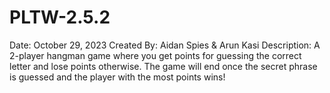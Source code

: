 # PLTW-2.5.2
Date: October 29, 2023
Created By: Aidan Spies & Arun Kasi
Description: A 2-player hangman game where you get points for guessing the correct letter and lose points otherwise. The game will end once the secret phrase is guessed and the player with the most points wins!
